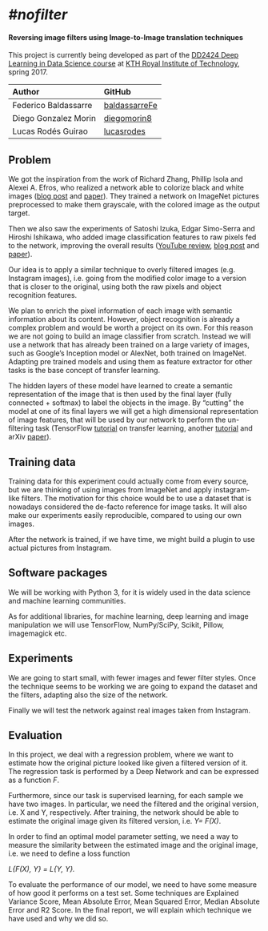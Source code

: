 # *#nofilter*
#### Reversing image filters using Image-to-Image translation techniques
This project is currently being developed as part of the [DD2424 Deep Learning in Data Science course](https://www.kth.se/student/kurser/kurs/DD2424?l=en) at [KTH Royal Institute of Technology](http://kth.se), spring 2017.

| Author               | GitHub                                            |
|:---------------------|:--------------------------------------------------|
| Federico Baldassarre | [baldassarreFe](https://github.com/baldassarreFe) |
| Diego Gonzalez Morin | [diegomorin8](https://github.com/diegomorin8)     |
| Lucas Rodés Guirao   | [lucasrodes](https://github.com/lucasrodes)       |

## Problem
We got the inspiration from the work of Richard Zhang, Phillip Isola and Alexei A. Efros, who realized a network able to colorize black and white images ([blog post](http://richzhang.github.io/colorization/) and [paper](https://arxiv.org/abs/1603.08511)). They trained a network on ImageNet pictures preprocessed to make them grayscale, with the colored image as the output target.


Then we also saw the experiments of Satoshi Izuka, Edgar Simo-Serra and Hiroshi Ishikawa, who added image classification features to raw pixels fed to the network, improving the overall results ([YouTube review](https://www.youtube.com/watch?v=MfaTOXxA8dM), [blog post](http://hi.cs.waseda.ac.jp/~iizuka/projects/colorization/en/) and [paper](http://hi.cs.waseda.ac.jp/~iizuka/projects/colorization/data/colorization_sig2016.pdf)).

Our idea is to apply a similar technique to overly filtered images (e.g. Instagram images), i.e. going from the modified color image to a version that is closer to the original, using both the raw pixels and object recognition features.

We plan to enrich the pixel information of each image with semantic information about its content. However, object recognition is already a complex problem and would be worth a project on its own.
For this reason we are not going to build an image classifier from scratch. Instead we will use a network that has already been trained on a large variety of images, such as Google’s Inception  model or AlexNet, both trained on ImageNet. Adapting pre trained models and using them as feature extractor for other tasks is the base concept of transfer learning.

The hidden layers of these model have learned to create a semantic representation of the image that is then used by the final layer (fully connected + softmax) to label the objects in the image. By “cutting” the model at one of its final layers we will get a high dimensional representation of image features, that will be used by our network to perform the un-filtering task (TensorFlow [tutorial](https://www.tensorflow.org/tutorials/image_retraining) on transfer learning, another [tutorial](https://kwotsin.github.io/tech/2017/02/11/transfer-learning.html) and arXiv [paper](https://arxiv.org/abs/1403.6382)).

## Training data
Training data for this experiment could actually come from every source, but we are thinking of using images from ImageNet and apply instagram-like filters. The motivation for this choice would be to use a dataset that is nowadays considered the de-facto reference for image tasks. It will also make our experiments easily reproducible, compared to using our own images.

After the network is trained, if we have time, we might build a plugin to use actual pictures from Instagram.

## Software packages
We will be working with Python 3, for it is widely used in the data science and machine learning communities.

As for additional libraries, for machine learning, deep learning and image manipulation we will use TensorFlow, NumPy/SciPy, Scikit, Pillow, imagemagick etc.

## Experiments
We are going to start small, with fewer images and fewer filter styles. Once the technique seems to be working we are going to expand the dataset and the filters, adapting also the size of the network.

Finally we will test the network against real images taken from Instagram.

## Evaluation
In this project, we deal with a regression problem, where we want to estimate how the original picture looked like given a filtered version of it. The regression task is performed by a Deep Network and can be expressed as a function _F_.


Furthermore, since our task is supervised learning, for each sample we have two images. In particular, we need the filtered and the original version, i.e. X and Y, respectively. After training, the network should be able to estimate the original image given its filtered version, i.e. _Y= F(X)_.

In order to find an optimal model parameter setting, we need a way to measure the similarity between the estimated image and the original image, i.e. we need to define a loss function

_L{F(X), Y} = L{Y, Y}._

To evaluate the performance of our model, we need to have some measure of how good it performs on a test set. Some techniques are Explained Variance Score, Mean Absolute Error, Mean Squared Error, Median Absolute Error and R2 Score. In the final report, we will explain which technique we have used and why we did so.
